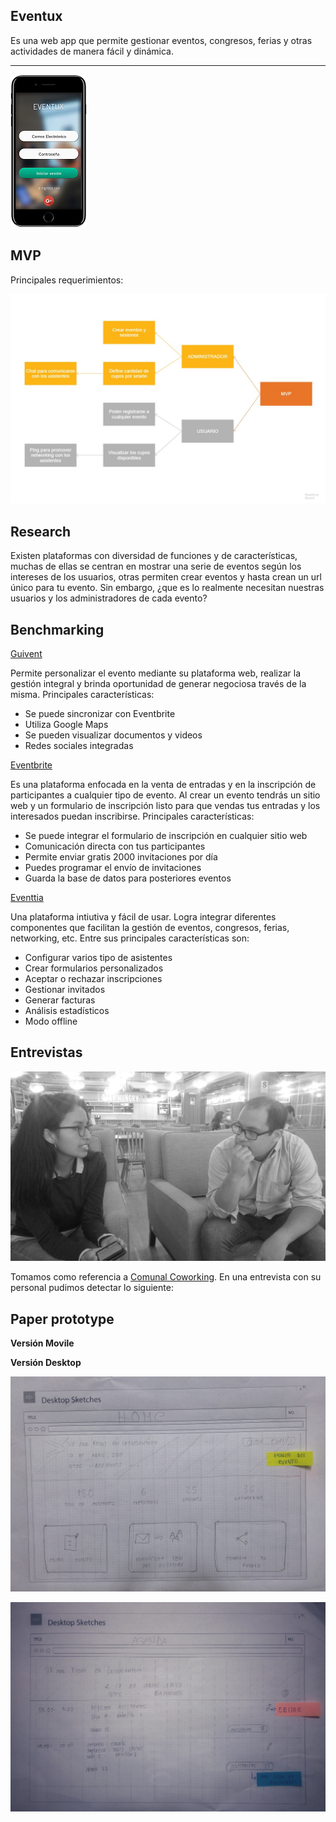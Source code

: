 ## Eventux

Es una web app que permite gestionar eventos, congresos, ferias y otras actividades de manera fácil y dinámica. 

****

![](assets/img/eventux.png)


## MVP

Principales requerimientos:

![](dist/assets/img/Eventos.jpg)

## Research

Existen plataformas con diversidad de funciones y de características, muchas de ellas se centran en mostrar una serie de eventos según los intereses de los usuarios, otras permiten crear eventos y hasta crean un url único para tu evento. Sin embargo, ¿que es lo realmente necesitan nuestras usuarios y los administradores de cada evento?

## Benchmarking

[Guivent](https://www.guivent.com/index.php)

Permite personalizar el evento mediante su plataforma web, realizar la gestión integral y brinda oportunidad de generar negociosa través de la misma. Principales características:

* Se puede sincronizar con Eventbrite
* Utiliza Google Maps
* Se pueden visualizar documentos y videos
* Redes sociales integradas

[Eventbrite](https://www.eventbrite.com.ar/)

Es una plataforma enfocada en la venta de entradas y en la inscripción de participantes a cualquier tipo de evento. Al crear un evento tendrás un sitio web y un formulario de inscripción listo para que vendas tus entradas y los interesados puedan inscribirse. Principales características:

* Se puede integrar el formulario de inscripción en cualquier sitio web
* Comunicación directa con tus participantes
* Permite enviar gratis 2000 invitaciones por día
* Puedes programar el envío de invitaciones
* Guarda la base de datos para posteriores eventos

[Eventtia](https://www.eventtia.com/es/inicio/)

Una plataforma intiutiva y fácil de usar. Logra integrar diferentes componentes que facilitan la gestión de eventos, congresos, ferias, networking, etc. Entre sus principales características son:

* Configurar varios tipo de asistentes
* Crear formularios personalizados
* Aceptar o rechazar inscripciones
* Gestionar invitados
* Generar facturas
* Análisis estadísticos
* Modo offline

## Entrevistas

![](dist/assets/img/entrevista.jpeg)

Tomamos como referencia a [Comunal Coworking](https://comunalcoworking.com/servicios/salas-de-reuniones/). En una entrevista con su personal pudimos detectar lo siguiente:

## Paper prototype

**Versión Movile**

**Versión Desktop**

![](dist/assets/img/vista2.jpeg)

![](dist/assets/img/vista1.jpeg)
